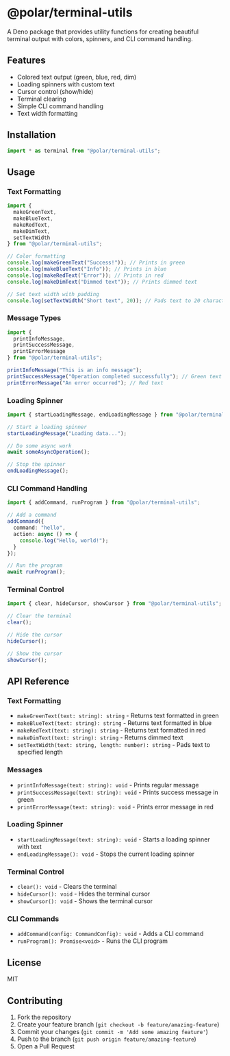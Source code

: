 # @polar/terminal-utils

A Deno package that provides utility functions for creating beautiful terminal output with colors, spinners, and CLI command handling.

## Features

- Colored text output (green, blue, red, dim)
- Loading spinners with custom text
- Cursor control (show/hide)
- Terminal clearing
- Simple CLI command handling
- Text width formatting

## Installation

```typescript
import * as terminal from "@polar/terminal-utils";
```

## Usage

### Text Formatting

```typescript
import { 
  makeGreenText, 
  makeBlueText, 
  makeRedText, 
  makeDimText, 
  setTextWidth 
} from "@polar/terminal-utils";

// Color formatting
console.log(makeGreenText("Success!")); // Prints in green
console.log(makeBlueText("Info")); // Prints in blue
console.log(makeRedText("Error")); // Prints in red
console.log(makeDimText("Dimmed text")); // Prints dimmed text

// Set text width with padding
console.log(setTextWidth("Short text", 20)); // Pads text to 20 characters
```

### Message Types

```typescript
import { 
  printInfoMessage, 
  printSuccessMessage, 
  printErrorMessage 
} from "@polar/terminal-utils";

printInfoMessage("This is an info message");
printSuccessMessage("Operation completed successfully"); // Green text
printErrorMessage("An error occurred"); // Red text
```

### Loading Spinner

```typescript
import { startLoadingMessage, endLoadingMessage } from "@polar/terminal-utils";

// Start a loading spinner
startLoadingMessage("Loading data...");

// Do some async work
await someAsyncOperation();

// Stop the spinner
endLoadingMessage();
```

### CLI Command Handling

```typescript
import { addCommand, runProgram } from "@polar/terminal-utils";

// Add a command
addCommand({
  command: "hello",
  action: async () => {
    console.log("Hello, world!");
  }
});

// Run the program
await runProgram();
```

### Terminal Control

```typescript
import { clear, hideCursor, showCursor } from "@polar/terminal-utils";

// Clear the terminal
clear();

// Hide the cursor
hideCursor();

// Show the cursor
showCursor();
```

## API Reference

### Text Formatting
- `makeGreenText(text: string): string` - Returns text formatted in green
- `makeBlueText(text: string): string` - Returns text formatted in blue
- `makeRedText(text: string): string` - Returns text formatted in red
- `makeDimText(text: string): string` - Returns dimmed text
- `setTextWidth(text: string, length: number): string` - Pads text to specified length

### Messages
- `printInfoMessage(text: string): void` - Prints regular message
- `printSuccessMessage(text: string): void` - Prints success message in green
- `printErrorMessage(text: string): void` - Prints error message in red

### Loading Spinner
- `startLoadingMessage(text: string): void` - Starts a loading spinner with text
- `endLoadingMessage(): void` - Stops the current loading spinner

### Terminal Control
- `clear(): void` - Clears the terminal
- `hideCursor(): void` - Hides the terminal cursor
- `showCursor(): void` - Shows the terminal cursor

### CLI Commands
- `addCommand(config: CommandConfig): void` - Adds a CLI command
- `runProgram(): Promise<void>` - Runs the CLI program

## License

MIT

## Contributing

1. Fork the repository
2. Create your feature branch (`git checkout -b feature/amazing-feature`)
3. Commit your changes (`git commit -m 'Add some amazing feature'`)
4. Push to the branch (`git push origin feature/amazing-feature`)
5. Open a Pull Request